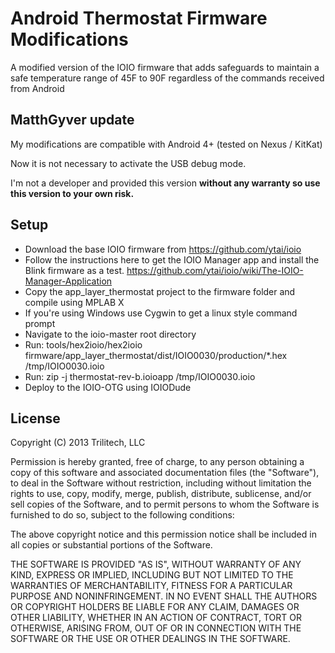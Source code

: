 Android Thermostat Firmware Modifications
=========================================

A modified version of the IOIO firmware that adds safeguards to maintain a safe temperature range of 45F to 90F regardless of the commands received from Android

## MatthGyver update

My modifications are compatible with Android 4+ (tested on Nexus / KitKat)

Now it is not necessary to activate the USB debug mode.

I'm not a developer and provided this version <b>without any warranty so use this version to your own risk.</b>

## Setup

* Download the base IOIO firmware from https://github.com/ytai/ioio
* Follow the instructions here to get the IOIO Manager app and install the Blink firmware as a test.  https://github.com/ytai/ioio/wiki/The-IOIO-Manager-Application
* Copy the app_layer_thermostat project to the firmware folder and compile using MPLAB X
* If you're using Windows use Cygwin to get a linux style command prompt
* Navigate to the ioio-master root directory
* Run:  tools/hex2ioio/hex2ioio firmware/app_layer_thermostat/dist/IOIO0030/production/*.hex /tmp/IOIO0030.ioio
* Run: 	zip -j thermostat-rev-b.ioioapp /tmp/IOIO0030.ioio
* Deploy to the IOIO-OTG using IOIODude

## License

Copyright (C) 2013 Trilitech, LLC

Permission is hereby granted, free of charge, to any person obtaining a copy of this software and associated documentation files (the "Software"), to deal in the Software without restriction, including without limitation the rights to use, copy, modify, merge, publish, distribute, sublicense, and/or sell copies of the Software, and to permit persons to whom the Software is furnished to do so, subject to the following conditions:

The above copyright notice and this permission notice shall be included in all copies or substantial portions of the Software.

THE SOFTWARE IS PROVIDED "AS IS", WITHOUT WARRANTY OF ANY KIND, EXPRESS OR IMPLIED, INCLUDING BUT NOT LIMITED TO THE WARRANTIES OF MERCHANTABILITY, FITNESS FOR A PARTICULAR PURPOSE AND NONINFRINGEMENT. IN NO EVENT SHALL THE AUTHORS OR COPYRIGHT HOLDERS BE LIABLE FOR ANY CLAIM, DAMAGES OR OTHER LIABILITY, WHETHER IN AN ACTION OF CONTRACT, TORT OR OTHERWISE, ARISING FROM, OUT OF OR IN CONNECTION WITH THE SOFTWARE OR THE USE OR OTHER DEALINGS IN THE SOFTWARE.
